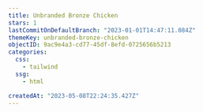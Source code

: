 ```yaml
---
title: Unbranded Bronze Chicken
stars: 1
lastCommitOnDefaultBranch: "2023-01-01T14:47:11.084Z"
themeKey: unbranded-bronze-chicken
objectID: 9ac9e4a3-cd77-45df-8efd-0725656b5213
categories:
  css:
    - tailwind
  ssg:
    - html

createdAt: "2023-05-08T22:24:35.427Z"
---
```

